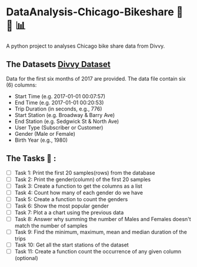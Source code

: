# DataAnalysis-Chicago-Bikeshare :city_sunrise: :bicyclist: :bar_chart:
A python project to analyses Chicago bike share data from Divvy.

## The Datasets [Divvy Dataset](https://www.divvybikes.com/system-data)
Data for the first six months of 2017 are provided. The data file contain six (6) columns:

* Start Time (e.g. 2017-01-01 00:07:57)
* End Time (e.g. 2017-01-01 00:20:53)
* Trip Duration (in seconds, e.g., 776)
* Start Station (e.g. Broadway & Barry Ave)
* End Station (e.g. Sedgwick St & North Ave)
* User Type (Subscriber or Customer)
* Gender (Male or Female)
* Birth Year (e.g., 1980)


## The Tasks :dart: :

- [ ] Task 1: Print the first 20 samples(rows) from the database
- [ ] Task 2: Print the gender(column) of the first 20 samples
- [ ] Task 3: Create a function to get the columns as a list
- [ ] Task 4: Count how many of each gender do we have
- [ ] Task 5: Create a function to count the genders
- [ ] Task 6: Show the most popular gender
- [ ] Task 7: Plot a a chart using the previous data
- [ ] Task 8: Answer why summing the number of Males and Females doesn't match the number of samples
- [ ] Task 9: Find the minimum, maximum, mean and median duration of the trips
- [ ] Task 10: Get all the start stations of the dataset
- [ ] Task 11: Create a function count the occurrence of any given column (optional)